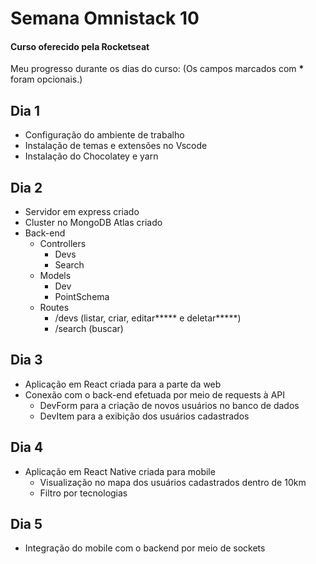 # Semana Omnistack 10
#### Curso oferecido pela Rocketseat

Meu progresso durante os dias do curso:
(Os campos marcados com **\*** foram opcionais.)

## Dia 1
- Configuração do ambiente de trabalho
 - Instalação de temas e extensões no Vscode
 - Instalação do Chocolatey e yarn

## Dia 2
- Servidor em express criado
- Cluster no MongoDB Atlas criado
- Back-end
  - Controllers
    - Devs
    - Search
  - Models
    - Dev
    - PointSchema
  - Routes
    - /devs (listar, criar, editar**\*** e deletar**\***)
    - /search (buscar)

## Dia 3
- Aplicação em React criada para a parte da web
- Conexão com o back-end efetuada por meio de requests à API
  - DevForm para a criação de novos usuários no banco de dados
  - DevItem para a exibição dos usuários cadastrados

## Dia 4
- Aplicação em React Native criada para mobile
  - Visualização no mapa dos usuários cadastrados dentro de 10km
  - Filtro por tecnologias

## Dia 5
- Integração do mobile com o backend por meio de sockets
